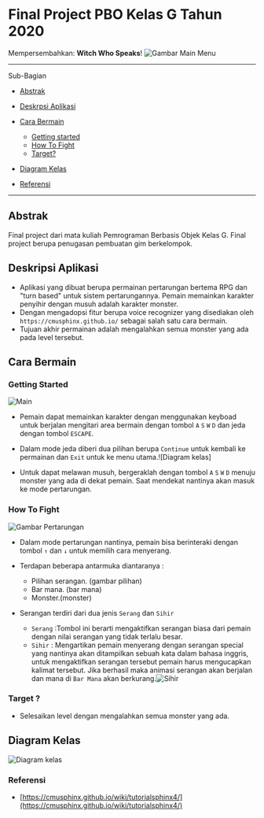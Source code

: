 # Final Project PBO Kelas G Tahun 2020

Mempersembahkan: **Witch Who Speaks**!
![Gambar Main Menu](https://cdn.discordapp.com/attachments/801843033846186034/801843334469124096/unknown.png "Main Menu")

----
Sub-Bagian

- [Abstrak](#abstrak)
- [Deskrpsi Aplikasi](#deskripsi-aplikasi)
- [Cara Bermain](#cara-bermain)
  
  - [Getting started](#getting-started)
  - [How To Fight](#how-to-fight)
  - [Target?](#target-?)

- [Diagram Kelas](#diagram-kelas)
- [Referensi](#referensi)

----

## Abstrak

Final project dari mata kuliah Pemrograman Berbasis Objek Kelas G. Final project berupa penugasan pembuatan gim berkelompok.

## Deskripsi Aplikasi

- Aplikasi yang dibuat berupa permainan pertarungan bertema RPG dan "turn based" untuk sistem pertarungannya. Pemain memainkan karakter penyihir dengan musuh adalah karakter monster.
- Dengan mengadopsi fitur berupa voice recognizer yang disediakan oleh `https://cmusphinx.github.io/` sebagai salah satu cara bermain.
- Tujuan akhir permainan adalah mengalahkan semua monster yang ada pada level tersebut.

## Cara Bermain

### Getting Started

![Main](https://s2.gifyu.com/images/2021-01-21-23-37-46.gif "Main Game")

- Pemain dapat memainkan karakter dengan menggunakan keyboad untuk berjalan mengitari area bermain dengan tombol `A` `S` `W` `D` dan jeda dengan tombol `ESCAPE`.
- Dalam mode jeda diberi dua pilihan berupa `Continue` untuk kembali ke permainan dan `Exit` untuk ke menu utama.![Diagram kelas]

- Untuk dapat melawan musuh, bergeraklah dengan tombol `A` `S` `W` `D` menuju monster yang ada di dekat pemain. Saat mendekat nantinya akan masuk ke mode pertarungan.

### How To Fight

![Gambar Pertarungan](https://cdn.discordapp.com/attachments/801843033846186034/801854097598054410/unknown.png "Gambar Pertarungan")

- Dalam mode pertarungan nantinya, pemain bisa berinteraki dengan tombol `↑` dan `↓` untuk memilih cara menyerang.
- Terdapan beberapa antarmuka diantaranya :
  - Pilihan serangan. (gambar pilihan)
  - Bar mana. (bar mana)
  - Monster.(monster)

- Serangan terdiri dari dua jenis `Serang` dan `Sihir`
  - `Serang` :Tombol ini berarti mengaktifkan serangan biasa dari pemain dengan nilai serangan yang tidak terlalu besar.
  - `Sihir` : Mengartikan pemain menyerang dengan serangan special yang nantinya akan ditampilkan sebuah kata dalam bahasa inggris, untuk mengaktifkan serangan tersebut pemain harus mengucapkan kalimat tersebut. Jika berhasil maka animasi serangan akan berjalan dan mana di `Bar Mana` akan berkurang.![Sihir](https://cdn.discordapp.com/attachments/801843033846186034/801854264183226378/unknown.png "Sihir")

### Target ?

- Selesaikan level dengan mengalahkan semua monster yang ada.

## Diagram Kelas

![Diagram kelas](https://cdn.discordapp.com/attachments/794871248173662218/801803751328972800/WWSClass.png "Diagram Kelas di Game Witch Who Speaks")

### Referensi

- [https://cmusphinx.github.io/wiki/tutorialsphinx4/](https://cmusphinx.github.io/wiki/tutorialsphinx4/)
